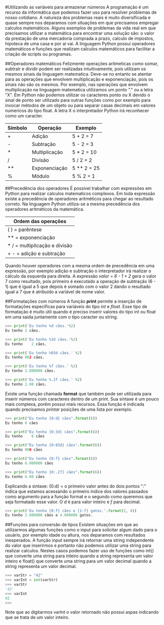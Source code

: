#Utilizando as variáveis para armazenar números
A programação é um recurso da informática que podemos fazer uso para resolver problemas de nosso cotidiano. A natureza dos problemas reais é muito diversificada e quase sempre nos deparamos com situações em que precisamos empregar calculos matemáticos. Alguns exemplos de problemas da vida real em que precisamos utilizar a matemática para encontrar uma solução são: o valor da prestação de uma mercadoria comprada a prazo, calculo de impostos, hipoteca de uma casa e por ai vai. A linguagem Python possui operadores matemáticos e funções que realizam calculos matemáticos para facilitar a criação de scripts ou programas.

##Operadores matemáticos
Felizmente operações aritmeticas como somar, subtrair e dividir podem ser realizadas intuitivamente, pois utilizam os mesmos sinais da linguagem matematica. Deve-se no entanto se atentar para as operações que envolvem multiplicação e exponenciação, pois os sinais não são os mesmos. Por exemplo, nas operações que envolvem multiplicação na linguagem matematica utilizamos um ponto "." ou a letra "X". Em Python não podemos utilizar os caracteres ponto ou X devido o sinal de ponto ser utilizado para outras funções como por exemplo para invocar métodos de um objeto ou para separar casas decimais em valores numericos do tipo float. A letra X o interpretador Python irá reconhecer como um caracter.

Símbolo | Operação | Exemplo
--- | --- | ---
+ | Adição | 5 + 2 = 7
- | Subtração | 5 - 2 = 3
* | Multiplicação | 5 * 2 = 10
/ | Divisão | 5 / 2 = 2
** | Exponenciação | 5 ** 2 = 25
% | Módulo | 5 % 2 = 1

##Precedência dos operadores
É possível trabalhar com expressões em Python para realizar calculos matematicos complexos. Em toda expressão existe a precedência de operadores aritméticos para chegar ao resultado correto. Na linguagem Python utiliza-se a mesma precedência dos operadores aritméticos da matemática. 

Ordem das operações |
--- |
( ) = parêntese |
** = exponenciação |
* / = multiplicação e divisão |
+ - = adição e subtração |

Quando houver operadores com a mesma ordem de precedência em uma expressão, por exemplo adição e subtração o interpretador irá realizar o cálculo da esquerda para direita. A expressão *valor = 6 - 1 + 2* gera o valor 7 como resultado, pois primeiro é executado a operação de subtração (6 - 1) que é igual a 5 que depois é somado com o valor 2 dando o resultado igual a 7 que é atribuido a variável de nome valor. 

##Formatações com números
A função **print** permite a inserção de formatações específicas para variáveis do tipo *int* e *float*. Esse tipo de formatação é muito útil quando é preciso inserir valores do tipo int ou float em uma saida juntamente com o tipo caracter ou string.

```python
>>> print('Eu tenho %d cães.'%2)
Eu tenho 2 cães.

>>> print('Eu tenho %3d cães.'%2)
Eu tenho    2 cães.

>>> print('Eu tenho %03d cães.' %2)
Eu tenho 002 cães.

>>> print('Eu tenho %f cães.' %2)
Eu tenho 2.000000 cães.

>>> print('Eu tenho %.2f cães.' %2)
Eu tenho 2.00 cães.
```
Existe uma função chamada **format** que também pode ser utilizada para inserir números com caracteres dentro de um print. Sua sintaxe é um pouco mais complexa, porém possui mais recursos. Essa função é indicada quando precisamos *printar* posições de uma lista por exemplo.

```python
>>> print("Eu tenho {0:d} cães".format(6)) 
Eu tenho 6 cães

>>> print("Eu tenho {0:3d} cães".format(6))
Eu tenho    6 cães

>>> print("Eu tenho {0:03d} cães".format(6)) 
Eu tenho 006 cães

>>> print("Eu tenho {0:f} cães".format(6))
Eu tenho 6.000000 cães

>>> print("Eu tenho {0:.2f} cães".format(6)) 
Eu tenho 6.00 cães
```

Explicando a sintaxe:
{0:d} = o primeiro valor antes do dois pontos ":" indica que estamos acessando o primeiro índice dos valores passados como argumento para a função format e o segundo como queremos que seja formatado esse valor. O *d* é para valor inteiro e *f* para decimal.

```python
>>> print('Eu tenho {0:f} cães e {1:f} gatos.'.format(2, 4))
Eu tenho 2.000000 cães e 4.000000 gatos.
```
##Funções para conversão de tipos
Existem situações em que ao utilizarmos algumas funções como o input para solicitar algum dado para o usuário, por exemplo idade ou altura, nos deparamos com resultados inesperados. A função input sempre irá retornar uma string independente do valor que inserirmos e portanto não podemos utilizar uma string para realizar calculos. Nestes casos podemos fazer uso de funções como int() que converte uma string para inteiro quando a string representa um valor inteiro e float() que converte uma string para um valor decimal quando a string representa um valor decimal.

```python
>>> varStr = "42"
>>> varInt = int(varStr)
>>> varStr
'42'
>>> varInt
42
>>> 
```
Note que ao digitarmos varInt o valor retornado não possui aspas indicando que se trata de um valor inteiro.

